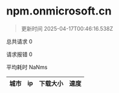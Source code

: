 
  # npm.onmicrosoft.cn

  > 更新时间 2025-04-17T00:46:16.538Z
  
  总共请求 0

  请求报错 0

  平均耗时 NaNms

|城市|ip|下载大小|速度|
|-----|----------|---|---|

  